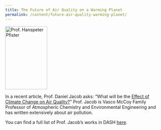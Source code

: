 ```yaml
---
title: The Future of Air Quality on a Warming Planet
permalink: /content/future-air-quality-warming-planet/
---
```

<img src="{{site.baseurl}}/assets/img/Pfister.jpg" alt="Prof. Hanspeter Pfister" title="Prof. Hanspeter Pfister" width="133" height="200" class="floatleft">

In a recent article, Prof. Daniel Jacob asks: “What will be the [Effect of Climate Change on Air Quality?](http://nrs.harvard.edu/urn-3:HUL.InstRepos:3553961)” Prof. Jacob is Vasco McCoy Family Professor of Atmospheric Chemistry and Environmental Engineering and has written extensively about air pollution.  

You can find a full list of Prof. Jacob’s works in DASH [here](http://dash.harvard.edu/browse?authority=916c86aa133c66241106afa0f2a401cb&type=harvardAuthor).
